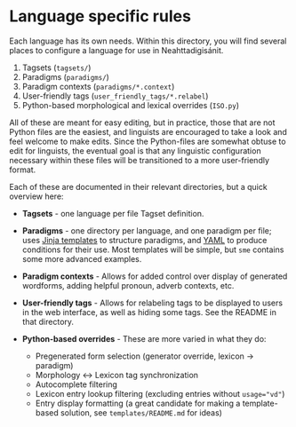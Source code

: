 ﻿# Language specific rules

Each language has its own needs. Within this directory, you will find several places
to configure a language for use in Neahttadigisánit.

1. Tagsets (`tagsets/`)
2. Paradigms (`paradigms/`)
3. Paradigm contexts (`paradigms/*.context`)
4. User-friendly tags (`user_friendly_tags/*.relabel`)
5. Python-based morphological and lexical overrides (`ISO.py`)

All of these are meant for easy editing, but in practice, those that are not
Python files are the easiest, and linguists are encouraged to take a look and
feel welcome to make edits. Since the Python-files are somewhat obtuse to edit
for linguists, the eventual goal is that any linguistic configuration necessary
within these files will be transitioned to a more user-friendly format.

Each of these are documented in their relevant directories, but a quick overview here:

* **Tagsets** - one language per file Tagset definition.
* **Paradigms** - one directory per language, and one paradigm per file; uses
  [Jinja templates][jinja] to structure paradigms, and [YAML][yaml]
  to produce conditions for their use. Most templates will be simple, but
  `sme` contains some more advanced examples.
* **Paradigm contexts** - Allows for added control over display of generated
  wordforms, adding helpful pronoun, adverb contexts, etc.
* **User-friendly tags** - Allows for relabeling tags to be displayed to users
  in the web interface, as well as hiding some tags. See the README in that
  directory.
* **Python-based overrides** - These are more varied in what they do:
  - Pregenerated form selection (generator override, lexicon -> paradigm)
  - Morphology <-> Lexicon tag synchronization
  - Autocomplete filtering
  - Lexicon entry lookup filtering (excluding entries without `usage="vd"`)
  - Entry display formatting (a great candidate for making a template-based solution,
    see `templates/README.md` for ideas)

  [jinja]: http://jinja.pocoo.org/docs/templates/
  [yaml]: http://en.wikipedia.org/wiki/YAML
